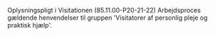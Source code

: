 Oplysningspligt i Visitationen (85.11.00-P20-21-22)
Arbejdsproces gældende henvendelser til gruppen 'Visitatorer af personlig pleje og praktisk hjælp'. 
